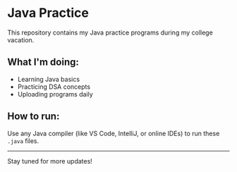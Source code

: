 # Java Practice

This repository contains my Java practice programs during my college vacation.

## What I'm doing:
- Learning Java basics
- Practicing DSA concepts
- Uploading programs daily

## How to run:
Use any Java compiler (like VS Code, IntelliJ, or online IDEs) to run these `.java` files.

---

Stay tuned for more updates!
